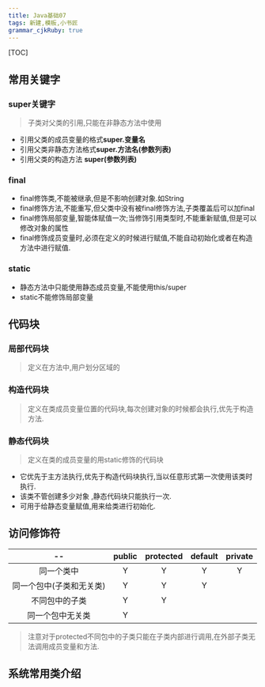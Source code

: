 ```yaml
---
title: Java基础07 
tags: 新建,模板,小书匠
grammar_cjkRuby: true
---
```

[TOC]
## 常用关键字
### super关键字
> 子类对父类的引用,只能在非静态方法中使用

- 引用父类的成员变量的格式**super.变量名**
- 引用父类非静态方法格式**super.方法名(参数列表)**
- 引用父类的构造方法 **super(参数列表)**
### final
- final修饰类,不能被继承,但是不影响创建对象.如String
- final修饰方法,不能重写,但父类中没有被final修饰方法,子类覆盖后可以加final
- final修饰局部变量,智能体赋值一次;当修饰引用类型时,不能重新赋值,但是可以修改对象的属性
- final修饰成员变量时,必须在定义的时候进行赋值,不能自动初始化或者在构造方法中进行赋值.

### static
- 静态方法中只能使用静态成员变量,不能使用this/super
- static不能修饰局部变量
## 代码块
### 局部代码块
>定义在方法中,用户划分区域的

### 构造代码块
> 定义在类成员变量位置的代码块,每次创建对象的时候都会执行,优先于构造方法.

### 静态代码块
>定义在类的成员变量的用static修饰的代码块

- 它优先于主方法执行,优先于构造代码块执行,当以任意形式第一次使用该类时执行.
- 该类不管创建多少对象 ,静态代码块只能执行一次.
- 可用于给静态变量赋值,用来给类进行初始化.
## 访问修饰符

| --   |  public   |  protected   |  default   |  private   |
| :---: | :---: | :---: | :---: | :---: |
|  同一个类中   | Y    |  Y   |  Y   |   Y  |
| 同一个包中(子类和无关类)    | Y    |   Y  |   Y  |     |
| 不同包中的子类    |   Y  |    Y |     |     |
| 同一个包中无关类    |   Y  |     |     |     |
> 注意对于protected不同包中的子类只能在子类内部进行调用,在外部子类无法调用成员变量和方法.
## 系统常用类介绍